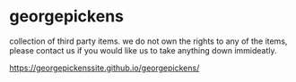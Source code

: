 # georgepickens
collection of third party items. we do not own the rights to any of the items, please contact us if you would like us to take anything down immideatly.

https://georgepickenssite.github.io/georgepickens/
